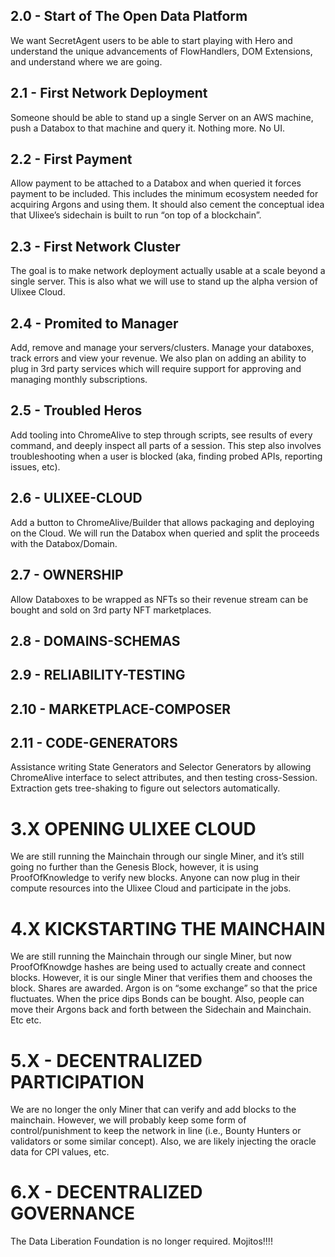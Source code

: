 ## 2.0 - Start of The Open Data Platform
We want SecretAgent users to be able to start playing with Hero and understand the unique advancements of FlowHandlers, DOM Extensions, and understand where we are going.

## 2.1 - First Network Deployment
Someone should be able to stand up a single Server on an AWS machine, push a Databox to that machine and query it. Nothing more. No UI.

## 2.2 - First Payment
Allow payment to be attached to a Databox and when queried it forces payment to be included. This includes the minimum ecosystem needed for acquiring Argons and using them. It should also cement the conceptual idea that Ulixee’s sidechain is built to run “on top of a blockchain”.

## 2.3 - First Network Cluster
The goal is to make network deployment actually usable at a scale beyond a single server. This is also what we will use to stand up the alpha version of Ulixee Cloud.

## 2.4 - Promited to Manager
Add, remove and manage your servers/clusters. Manage your databoxes, track errors and view your revenue. We also plan on adding an ability to plug in 3rd party services which will require support for approving and managing monthly subscriptions.

## 2.5 - Troubled Heros
Add tooling into ChromeAlive to step through scripts, see results of every command, and deeply inspect all parts of a session. This step also involves troubleshooting when a user is blocked (aka, finding probed APIs, reporting issues, etc).

## 2.6 - ULIXEE-CLOUD
Add a button to ChromeAlive/Builder that allows packaging and deploying on the Cloud. We will run the Databox when queried and split the proceeds with the Databox/Domain.

## 2.7 - OWNERSHIP
Allow Databoxes to be wrapped as NFTs so their revenue stream can be bought and sold on 3rd party NFT marketplaces.

## 2.8 - DOMAINS-SCHEMAS

## 2.9 - RELIABILITY-TESTING

## 2.10 - MARKETPLACE-COMPOSER

## 2.11 - CODE-GENERATORS
Assistance writing State Generators and Selector Generators by allowing ChromeAlive interface to select attributes, and then testing cross-Session. Extraction gets tree-shaking to figure out selectors automatically.

# 3.X OPENING ULIXEE CLOUD
We are still running the Mainchain through our single Miner, and it’s still going no further than the Genesis Block, however, it is using ProofOfKnowledge to verify new blocks. Anyone can now plug in their compute resources into the Ulixee Cloud and participate in the jobs.

# 4.X KICKSTARTING THE MAINCHAIN
We are still running the Mainchain through our single Miner, but now ProofOfKnowdge hashes are being used to actually create and connect blocks. However, it is our single Miner that verifies them and chooses the block. Shares are awarded. Argon is on “some exchange” so that the price fluctuates. When the price dips Bonds can be bought. Also, people can move their Argons back and forth between the Sidechain and Mainchain. Etc etc.

# 5.X - DECENTRALIZED PARTICIPATION
We are no longer the only Miner that can verify and add blocks to the mainchain. However, we will probably keep some form of control/punishment to keep the network in line (i.e., Bounty Hunters or validators or some similar concept). Also, we are likely injecting the oracle data for CPI values, etc.

# 6.X - DECENTRALIZED GOVERNANCE
The Data Liberation Foundation is no longer required. Mojitos!!!!

